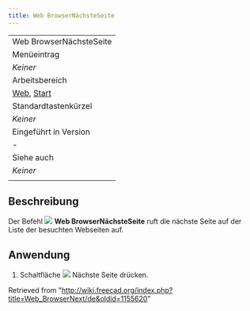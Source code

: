 ```yaml
---
title: Web BrowserNächsteSeite
---
```

|  |
| --- |
| Web BrowserNächsteSeite |
| Menüeintrag |
| *Keiner* |
| Arbeitsbereich |
| [Web](/Web_Workbench/de "Web Workbench/de"), [Start](/Start_Workbench/de "Start Workbench/de") |
| Standardtastenkürzel |
| *Keiner* |
| Eingeführt in Version |
| - |
| Siehe auch |
| *Keiner* |
|  |

## Beschreibung

Der Befehl ![](/images/Web_BrowserNext.svg) **Web BrowserNächsteSeite** ruft die nächste Seite auf der Liste der besuchten Webseiten auf.

## Anwendung

1. Schaltfläche ![](/images/Web_BrowserNext.svg) Nächste Seite drücken.

Retrieved from "<http://wiki.freecad.org/index.php?title=Web_BrowserNext/de&oldid=1155620>"
